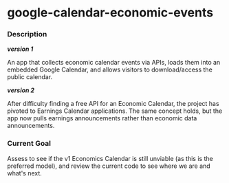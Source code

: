 # google-calendar-economic-events

### Description
**_version 1_** 

An app that collects economic calendar events via APIs, loads them into an embedded Google Calendar, and allows visitors to download/access the public calendar.

**_version 2_** 

After difficulty finding a free API for an Economic Calendar, the project has pivoted to Earnings Calendar applications. The same concept holds, but the app now pulls earnings announcements rather than economic data announcements.

### Current Goal
Assess to see if the v1 Economics Calendar is still unviable (as this is the preferred model), and review the current code to see where we are and what's next.
